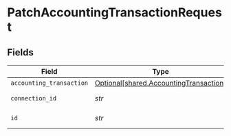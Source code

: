 # PatchAccountingTransactionRequest


## Fields

| Field                                                                                  | Type                                                                                   | Required                                                                               | Description                                                                            |
| -------------------------------------------------------------------------------------- | -------------------------------------------------------------------------------------- | -------------------------------------------------------------------------------------- | -------------------------------------------------------------------------------------- |
| `accounting_transaction`                                                               | [Optional[shared.AccountingTransaction]](../../models/shared/accountingtransaction.md) | :heavy_minus_sign:                                                                     | N/A                                                                                    |
| `connection_id`                                                                        | *str*                                                                                  | :heavy_check_mark:                                                                     | ID of the connection                                                                   |
| `id`                                                                                   | *str*                                                                                  | :heavy_check_mark:                                                                     | ID of the Transaction                                                                  |